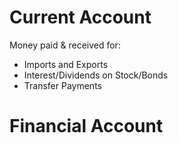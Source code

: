 # Current Account
Money paid & received for:
- Imports and Exports
- Interest/Dividends on Stock/Bonds
- Transfer Payments
# Financial Account
